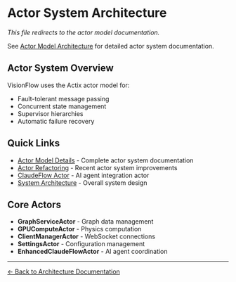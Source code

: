 # Actor System Architecture

*This file redirects to the actor model documentation.*

See [Actor Model Architecture](actor-model.md) for detailed actor system documentation.

## Actor System Overview

VisionFlow uses the Actix actor model for:
- Fault-tolerant message passing
- Concurrent state management
- Supervisor hierarchies
- Automatic failure recovery

## Quick Links

- [Actor Model Details](actor-model.md) - Complete actor system documentation
- [Actor Refactoring](actor-refactoring.md) - Recent actor system improvements
- [ClaudeFlow Actor](claude-flow-actor.md) - AI agent integration actor
- [System Architecture](index.md) - Overall system design

## Core Actors

- **GraphServiceActor** - Graph data management
- **GPUComputeActor** - Physics computation
- **ClientManagerActor** - WebSocket connections
- **SettingsActor** - Configuration management
- **EnhancedClaudeFlowActor** - AI agent coordination

---

[← Back to Architecture Documentation](README.md)